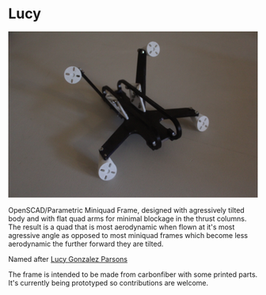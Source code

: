 # Lucy
![alt text][img1]

[img1]: https://github.com/Irev-Dev/Lucy/blob/master/Images/IMG_3237.JPG "image1"

OpenSCAD/Parametric Miniquad Frame, designed with  agressively tilted body and with flat quad arms for minimal blockage in the thrust columns. The result is a quad that is most aerodynamic when flown at it's most agressive angle as opposed to most miniquad frames which become less aerodynamic the further forward they are tilted.

Named after [Lucy Gonzalez Parsons](https://www.youtube.com/watch?v=XrSSR_JgHME "More Dangerous Than a Thousand Rioters: The Revolutionary Life of Lucy Parsons") 

The frame is intended to be made from carbonfiber with some printed parts. It's currently being prototyped so contributions are welcome.


